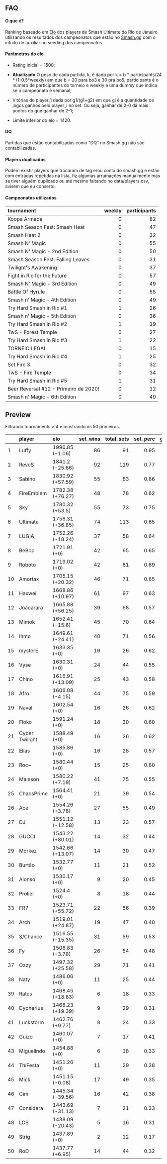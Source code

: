 FAQ
---

#### O que é?

Ranking baseado em
[Elo](https://en.wikipedia.org/wiki/Elo_rating_system) dos players de
Smash Ultimate do Rio de Janeiro utilizando os resultados dos
campeonatos que estão no [Smash.gg](https://smash.gg/) com o intuito de
auxiliar no seeding dos campeonatos.

#### Parâmetros do elo

-   Rating inicial = 1500;

-   **Atualizado** O peso de cada partida, k, é dado por k = b \*
    participants/24 \* (1-0.5\*weekly) em que b = 20 para bo3 e 30 pra
    bo5, participants é o número de participantes do torneio e weekly é
    uma dummy que indica se o campeonato é semanal;

-   Vitórias do player\_1 dada por g1/(g1+g2) em que gi é a quantidade
    de jogos ganhos pelo player\_i no set. Ou seja, ganhar de 2-0 dá
    mais pontos do que ganhar de 2-1;

-   Limite inferior do elo = 1420.

#### DQ

Partidas que estão contabilizadas como "DQ" no Smash.gg não são
contabilizadas.

#### Players duplicados

Podem existir players que trocaram de tag e/ou conta do smash.gg e estão
com entradas repetidas na lista, fiz algumas arrumações manualmente mas
se tiver alguém duplicado ou até mesmo faltando no data/players.csv,
avisem que eu conserto.

#### Campeonatos utilizados

<table>
<thead>
<tr class="header">
<th align="left">tournament</th>
<th align="right">weekly</th>
<th align="right">participants</th>
</tr>
</thead>
<tbody>
<tr class="odd">
<td align="left">Koopa Armada</td>
<td align="right">0</td>
<td align="right">82</td>
</tr>
<tr class="even">
<td align="left">Smash Season Fest: Smash Heat</td>
<td align="right">0</td>
<td align="right">47</td>
</tr>
<tr class="odd">
<td align="left">Smash Heat 2</td>
<td align="right">0</td>
<td align="right">32</td>
</tr>
<tr class="even">
<td align="left">Smash N' Magic</td>
<td align="right">0</td>
<td align="right">55</td>
</tr>
<tr class="odd">
<td align="left">Smash N' Magic - 2nd Edition</td>
<td align="right">0</td>
<td align="right">50</td>
</tr>
<tr class="even">
<td align="left">Smash Season Fest: Falling Leaves</td>
<td align="right">0</td>
<td align="right">31</td>
</tr>
<tr class="odd">
<td align="left">Twilight's Awakening</td>
<td align="right">0</td>
<td align="right">37</td>
</tr>
<tr class="even">
<td align="left">Fight in Rio for the Future</td>
<td align="right">0</td>
<td align="right">57</td>
</tr>
<tr class="odd">
<td align="left">Smash N' Magic - 3rd Edition</td>
<td align="right">0</td>
<td align="right">49</td>
</tr>
<tr class="even">
<td align="left">Battle Of Hyrule</td>
<td align="right">0</td>
<td align="right">55</td>
</tr>
<tr class="odd">
<td align="left">Smash n' Magic - 4th Edition</td>
<td align="right">0</td>
<td align="right">49</td>
</tr>
<tr class="even">
<td align="left">Try Hard Smash in Rio #1</td>
<td align="right">1</td>
<td align="right">26</td>
</tr>
<tr class="odd">
<td align="left">Smash n' Magic - 5th Edition</td>
<td align="right">0</td>
<td align="right">36</td>
</tr>
<tr class="even">
<td align="left">Try Hard Smash in Rio #2</td>
<td align="right">1</td>
<td align="right">19</td>
</tr>
<tr class="odd">
<td align="left">TwS - Forest Temple</td>
<td align="right">0</td>
<td align="right">27</td>
</tr>
<tr class="even">
<td align="left">Try Hard Smash in Rio #3</td>
<td align="right">1</td>
<td align="right">22</td>
</tr>
<tr class="odd">
<td align="left">TORNEIO LEGAL</td>
<td align="right">0</td>
<td align="right">15</td>
</tr>
<tr class="even">
<td align="left">Try Hard Smash in Rio #4</td>
<td align="right">1</td>
<td align="right">25</td>
</tr>
<tr class="odd">
<td align="left">Set Fire 3</td>
<td align="right">0</td>
<td align="right">32</td>
</tr>
<tr class="even">
<td align="left">TwS - Fire Temple</td>
<td align="right">0</td>
<td align="right">34</td>
</tr>
<tr class="odd">
<td align="left">Try Hard Smash in Rio #5</td>
<td align="right">1</td>
<td align="right">31</td>
</tr>
<tr class="even">
<td align="left">Beer Reversal #12 - Primeiro de 2020!</td>
<td align="right">0</td>
<td align="right">12</td>
</tr>
<tr class="odd">
<td align="left">Smash n' Magic - 6th Edition</td>
<td align="right">0</td>
<td align="right">49</td>
</tr>
</tbody>
</table>

Preview
-------

Filtrando tournaments &gt; 4 e mostrando os 50 primeiros.

<table style="width:100%;">
<colgroup>
<col width="3%" />
<col width="13%" />
<col width="15%" />
<col width="8%" />
<col width="10%" />
<col width="8%" />
<col width="9%" />
<col width="11%" />
<col width="9%" />
<col width="11%" />
</colgroup>
<thead>
<tr class="header">
<th align="left"></th>
<th align="left">player</th>
<th align="left">elo</th>
<th align="right">set_wins</th>
<th align="right">total_sets</th>
<th align="right">set_perc</th>
<th align="right">game_wins</th>
<th align="right">total_games</th>
<th align="right">game_perc</th>
<th align="right">tournaments</th>
</tr>
</thead>
<tbody>
<tr class="odd">
<td align="left">1</td>
<td align="left">Luffy</td>
<td align="left">1996.85 (-1.06)</td>
<td align="right">86</td>
<td align="right">91</td>
<td align="right">0.95</td>
<td align="right">223</td>
<td align="right">274</td>
<td align="right">0.81</td>
<td align="right">15</td>
</tr>
<tr class="even">
<td align="left">2</td>
<td align="left">RevoS</td>
<td align="left">1841.2 (-25.66)</td>
<td align="right">92</td>
<td align="right">119</td>
<td align="right">0.77</td>
<td align="right">245</td>
<td align="right">356</td>
<td align="right">0.69</td>
<td align="right">19</td>
</tr>
<tr class="odd">
<td align="left">3</td>
<td align="left">Sabino</td>
<td align="left">1830.92 (+57.59)</td>
<td align="right">55</td>
<td align="right">83</td>
<td align="right">0.66</td>
<td align="right">139</td>
<td align="right">233</td>
<td align="right">0.60</td>
<td align="right">14</td>
</tr>
<tr class="even">
<td align="left">4</td>
<td align="left">FireEmblem</td>
<td align="left">1782.38 (+76.27)</td>
<td align="right">48</td>
<td align="right">78</td>
<td align="right">0.62</td>
<td align="right">125</td>
<td align="right">214</td>
<td align="right">0.58</td>
<td align="right">15</td>
</tr>
<tr class="odd">
<td align="left">5</td>
<td align="left">Sky</td>
<td align="left">1780.32 (+53.5)</td>
<td align="right">55</td>
<td align="right">73</td>
<td align="right">0.75</td>
<td align="right">139</td>
<td align="right">209</td>
<td align="right">0.67</td>
<td align="right">12</td>
</tr>
<tr class="even">
<td align="left">6</td>
<td align="left">Ultimate</td>
<td align="left">1756.31 (+36.85)</td>
<td align="right">74</td>
<td align="right">113</td>
<td align="right">0.65</td>
<td align="right">194</td>
<td align="right">329</td>
<td align="right">0.59</td>
<td align="right">20</td>
</tr>
<tr class="odd">
<td align="left">7</td>
<td align="left">LUGIA</td>
<td align="left">1752.26 (-18.24)</td>
<td align="right">37</td>
<td align="right">58</td>
<td align="right">0.64</td>
<td align="right">99</td>
<td align="right">162</td>
<td align="right">0.61</td>
<td align="right">11</td>
</tr>
<tr class="even">
<td align="left">8</td>
<td align="left">BeBop</td>
<td align="left">1721.91 (+0)</td>
<td align="right">42</td>
<td align="right">65</td>
<td align="right">0.65</td>
<td align="right">104</td>
<td align="right">172</td>
<td align="right">0.60</td>
<td align="right">12</td>
</tr>
<tr class="odd">
<td align="left">9</td>
<td align="left">Roboto</td>
<td align="left">1719.02 (+0)</td>
<td align="right">42</td>
<td align="right">61</td>
<td align="right">0.69</td>
<td align="right">111</td>
<td align="right">171</td>
<td align="right">0.65</td>
<td align="right">10</td>
</tr>
<tr class="even">
<td align="left">10</td>
<td align="left">Amortax</td>
<td align="left">1705.15 (+20.32)</td>
<td align="right">46</td>
<td align="right">71</td>
<td align="right">0.65</td>
<td align="right">113</td>
<td align="right">190</td>
<td align="right">0.59</td>
<td align="right">13</td>
</tr>
<tr class="odd">
<td align="left">11</td>
<td align="left">Haxwei</td>
<td align="left">1668.86 (+10.97)</td>
<td align="right">61</td>
<td align="right">97</td>
<td align="right">0.63</td>
<td align="right">152</td>
<td align="right">256</td>
<td align="right">0.59</td>
<td align="right">18</td>
</tr>
<tr class="even">
<td align="left">12</td>
<td align="left">Joaoarara</td>
<td align="left">1665.88 (+56.25)</td>
<td align="right">39</td>
<td align="right">68</td>
<td align="right">0.57</td>
<td align="right">90</td>
<td align="right">162</td>
<td align="right">0.56</td>
<td align="right">15</td>
</tr>
<tr class="odd">
<td align="left">13</td>
<td align="left">Mimok</td>
<td align="left">1652.41 (-15.6)</td>
<td align="right">45</td>
<td align="right">70</td>
<td align="right">0.64</td>
<td align="right">108</td>
<td align="right">191</td>
<td align="right">0.57</td>
<td align="right">13</td>
</tr>
<tr class="even">
<td align="left">14</td>
<td align="left">Ihmo</td>
<td align="left">1649.61 (-24.41)</td>
<td align="right">40</td>
<td align="right">71</td>
<td align="right">0.56</td>
<td align="right">103</td>
<td align="right">192</td>
<td align="right">0.54</td>
<td align="right">16</td>
</tr>
<tr class="odd">
<td align="left">15</td>
<td align="left">mysterE</td>
<td align="left">1633.35 (+0)</td>
<td align="right">16</td>
<td align="right">26</td>
<td align="right">0.62</td>
<td align="right">41</td>
<td align="right">72</td>
<td align="right">0.57</td>
<td align="right">5</td>
</tr>
<tr class="even">
<td align="left">16</td>
<td align="left">Vyse</td>
<td align="left">1630.31 (+0)</td>
<td align="right">24</td>
<td align="right">44</td>
<td align="right">0.55</td>
<td align="right">60</td>
<td align="right">105</td>
<td align="right">0.57</td>
<td align="right">10</td>
</tr>
<tr class="odd">
<td align="left">17</td>
<td align="left">Chino</td>
<td align="left">1616.91 (+13.09)</td>
<td align="right">25</td>
<td align="right">43</td>
<td align="right">0.58</td>
<td align="right">59</td>
<td align="right">106</td>
<td align="right">0.56</td>
<td align="right">9</td>
</tr>
<tr class="even">
<td align="left">18</td>
<td align="left">Afro</td>
<td align="left">1606.08 (-4.15)</td>
<td align="right">44</td>
<td align="right">75</td>
<td align="right">0.59</td>
<td align="right">104</td>
<td align="right">190</td>
<td align="right">0.55</td>
<td align="right">16</td>
</tr>
<tr class="odd">
<td align="left">19</td>
<td align="left">Naval</td>
<td align="left">1602.54 (+0)</td>
<td align="right">16</td>
<td align="right">26</td>
<td align="right">0.62</td>
<td align="right">40</td>
<td align="right">67</td>
<td align="right">0.60</td>
<td align="right">5</td>
</tr>
<tr class="even">
<td align="left">20</td>
<td align="left">Floko</td>
<td align="left">1591.24 (+0)</td>
<td align="right">18</td>
<td align="right">30</td>
<td align="right">0.60</td>
<td align="right">39</td>
<td align="right">72</td>
<td align="right">0.54</td>
<td align="right">7</td>
</tr>
<tr class="odd">
<td align="left">21</td>
<td align="left">Cyber Twilight</td>
<td align="left">1588.49 (+0)</td>
<td align="right">16</td>
<td align="right">26</td>
<td align="right">0.62</td>
<td align="right">38</td>
<td align="right">67</td>
<td align="right">0.57</td>
<td align="right">5</td>
</tr>
<tr class="even">
<td align="left">22</td>
<td align="left">Elias</td>
<td align="left">1585.86 (+0)</td>
<td align="right">16</td>
<td align="right">28</td>
<td align="right">0.57</td>
<td align="right">37</td>
<td align="right">69</td>
<td align="right">0.54</td>
<td align="right">6</td>
</tr>
<tr class="odd">
<td align="left">23</td>
<td align="left">Roc~</td>
<td align="left">1580.44 (+0)</td>
<td align="right">15</td>
<td align="right">25</td>
<td align="right">0.60</td>
<td align="right">36</td>
<td align="right">65</td>
<td align="right">0.55</td>
<td align="right">5</td>
</tr>
<tr class="even">
<td align="left">24</td>
<td align="left">Maleson</td>
<td align="left">1580.22 (+7.19)</td>
<td align="right">41</td>
<td align="right">75</td>
<td align="right">0.55</td>
<td align="right">96</td>
<td align="right">178</td>
<td align="right">0.54</td>
<td align="right">17</td>
</tr>
<tr class="odd">
<td align="left">25</td>
<td align="left">ChaosPrime</td>
<td align="left">1564.41 (+0)</td>
<td align="right">21</td>
<td align="right">39</td>
<td align="right">0.54</td>
<td align="right">47</td>
<td align="right">89</td>
<td align="right">0.53</td>
<td align="right">9</td>
</tr>
<tr class="even">
<td align="left">26</td>
<td align="left">Ace</td>
<td align="left">1554.26 (+3.78)</td>
<td align="right">27</td>
<td align="right">55</td>
<td align="right">0.49</td>
<td align="right">64</td>
<td align="right">126</td>
<td align="right">0.51</td>
<td align="right">14</td>
</tr>
<tr class="odd">
<td align="left">27</td>
<td align="left">DJ</td>
<td align="left">1551.12 (-12.58)</td>
<td align="right">13</td>
<td align="right">23</td>
<td align="right">0.57</td>
<td align="right">27</td>
<td align="right">52</td>
<td align="right">0.52</td>
<td align="right">5</td>
</tr>
<tr class="even">
<td align="left">28</td>
<td align="left">GUCCI</td>
<td align="left">1543.22 (+80.01)</td>
<td align="right">14</td>
<td align="right">32</td>
<td align="right">0.44</td>
<td align="right">34</td>
<td align="right">75</td>
<td align="right">0.45</td>
<td align="right">9</td>
</tr>
<tr class="odd">
<td align="left">29</td>
<td align="left">Morkez</td>
<td align="left">1542.66 (+13.07)</td>
<td align="right">14</td>
<td align="right">30</td>
<td align="right">0.47</td>
<td align="right">36</td>
<td align="right">73</td>
<td align="right">0.49</td>
<td align="right">8</td>
</tr>
<tr class="even">
<td align="left">30</td>
<td align="left">Burtão</td>
<td align="left">1532.77 (+0)</td>
<td align="right">11</td>
<td align="right">21</td>
<td align="right">0.52</td>
<td align="right">25</td>
<td align="right">48</td>
<td align="right">0.52</td>
<td align="right">5</td>
</tr>
<tr class="odd">
<td align="left">31</td>
<td align="left">Alonso</td>
<td align="left">1530.17 (+0)</td>
<td align="right">9</td>
<td align="right">20</td>
<td align="right">0.45</td>
<td align="right">21</td>
<td align="right">43</td>
<td align="right">0.49</td>
<td align="right">6</td>
</tr>
<tr class="even">
<td align="left">32</td>
<td align="left">Proliel</td>
<td align="left">1524.4 (+0)</td>
<td align="right">8</td>
<td align="right">18</td>
<td align="right">0.44</td>
<td align="right">22</td>
<td align="right">47</td>
<td align="right">0.47</td>
<td align="right">5</td>
</tr>
<tr class="odd">
<td align="left">33</td>
<td align="left">FR7</td>
<td align="left">1523.71 (+55.72)</td>
<td align="right">22</td>
<td align="right">56</td>
<td align="right">0.39</td>
<td align="right">52</td>
<td align="right">125</td>
<td align="right">0.42</td>
<td align="right">17</td>
</tr>
<tr class="even">
<td align="left">34</td>
<td align="left">Arch</td>
<td align="left">1519.01 (+24.87)</td>
<td align="right">19</td>
<td align="right">47</td>
<td align="right">0.40</td>
<td align="right">45</td>
<td align="right">109</td>
<td align="right">0.41</td>
<td align="right">14</td>
</tr>
<tr class="odd">
<td align="left">35</td>
<td align="left">S/Chance</td>
<td align="left">1516.55 (-15.35)</td>
<td align="right">31</td>
<td align="right">59</td>
<td align="right">0.53</td>
<td align="right">77</td>
<td align="right">143</td>
<td align="right">0.54</td>
<td align="right">14</td>
</tr>
<tr class="even">
<td align="left">36</td>
<td align="left">Fy</td>
<td align="left">1506.83 (-3.78)</td>
<td align="right">26</td>
<td align="right">54</td>
<td align="right">0.48</td>
<td align="right">59</td>
<td align="right">125</td>
<td align="right">0.47</td>
<td align="right">14</td>
</tr>
<tr class="odd">
<td align="left">37</td>
<td align="left">Ozzy</td>
<td align="left">1497.32 (+25.58)</td>
<td align="right">29</td>
<td align="right">71</td>
<td align="right">0.41</td>
<td align="right">68</td>
<td align="right">159</td>
<td align="right">0.43</td>
<td align="right">21</td>
</tr>
<tr class="even">
<td align="left">38</td>
<td align="left">Naty</td>
<td align="left">1486.06 (+0)</td>
<td align="right">11</td>
<td align="right">25</td>
<td align="right">0.44</td>
<td align="right">24</td>
<td align="right">54</td>
<td align="right">0.44</td>
<td align="right">7</td>
</tr>
<tr class="odd">
<td align="left">39</td>
<td align="left">Rates</td>
<td align="left">1468.45 (+18.83)</td>
<td align="right">6</td>
<td align="right">18</td>
<td align="right">0.33</td>
<td align="right">15</td>
<td align="right">41</td>
<td align="right">0.37</td>
<td align="right">6</td>
</tr>
<tr class="even">
<td align="left">40</td>
<td align="left">Dypherius</td>
<td align="left">1468.23 (+19.39)</td>
<td align="right">9</td>
<td align="right">29</td>
<td align="right">0.31</td>
<td align="right">22</td>
<td align="right">66</td>
<td align="right">0.33</td>
<td align="right">10</td>
</tr>
<tr class="odd">
<td align="left">41</td>
<td align="left">Luckstorm</td>
<td align="left">1462.76 (+9.77)</td>
<td align="right">8</td>
<td align="right">24</td>
<td align="right">0.33</td>
<td align="right">18</td>
<td align="right">51</td>
<td align="right">0.35</td>
<td align="right">8</td>
</tr>
<tr class="even">
<td align="left">42</td>
<td align="left">Guizo</td>
<td align="left">1460.07 (+0)</td>
<td align="right">7</td>
<td align="right">17</td>
<td align="right">0.41</td>
<td align="right">15</td>
<td align="right">37</td>
<td align="right">0.41</td>
<td align="right">5</td>
</tr>
<tr class="odd">
<td align="left">43</td>
<td align="left">Miguelindo</td>
<td align="left">1454.88 (+0)</td>
<td align="right">6</td>
<td align="right">18</td>
<td align="right">0.33</td>
<td align="right">14</td>
<td align="right">38</td>
<td align="right">0.37</td>
<td align="right">6</td>
</tr>
<tr class="even">
<td align="left">44</td>
<td align="left">ThiFesta</td>
<td align="left">1451.26 (+0)</td>
<td align="right">11</td>
<td align="right">29</td>
<td align="right">0.38</td>
<td align="right">27</td>
<td align="right">67</td>
<td align="right">0.40</td>
<td align="right">9</td>
</tr>
<tr class="odd">
<td align="left">45</td>
<td align="left">Mick</td>
<td align="left">1451.15 (-0.08)</td>
<td align="right">17</td>
<td align="right">49</td>
<td align="right">0.35</td>
<td align="right">37</td>
<td align="right">105</td>
<td align="right">0.35</td>
<td align="right">16</td>
</tr>
<tr class="even">
<td align="left">46</td>
<td align="left">Gim</td>
<td align="left">1445.34 (-39.56)</td>
<td align="right">16</td>
<td align="right">42</td>
<td align="right">0.38</td>
<td align="right">39</td>
<td align="right">95</td>
<td align="right">0.41</td>
<td align="right">13</td>
</tr>
<tr class="odd">
<td align="left">47</td>
<td align="left">Considera</td>
<td align="left">1443.69 (-31.13)</td>
<td align="right">7</td>
<td align="right">21</td>
<td align="right">0.33</td>
<td align="right">18</td>
<td align="right">47</td>
<td align="right">0.38</td>
<td align="right">7</td>
</tr>
<tr class="even">
<td align="left">48</td>
<td align="left">LCS</td>
<td align="left">1438.09 (-20.43)</td>
<td align="right">5</td>
<td align="right">16</td>
<td align="right">0.31</td>
<td align="right">12</td>
<td align="right">37</td>
<td align="right">0.32</td>
<td align="right">6</td>
</tr>
<tr class="odd">
<td align="left">49</td>
<td align="left">Strig</td>
<td align="left">1437.89 (+0)</td>
<td align="right">2</td>
<td align="right">12</td>
<td align="right">0.17</td>
<td align="right">6</td>
<td align="right">26</td>
<td align="right">0.23</td>
<td align="right">5</td>
</tr>
<tr class="even">
<td align="left">50</td>
<td align="left">RoD</td>
<td align="left">1437.77 (+6.95)</td>
<td align="right">14</td>
<td align="right">44</td>
<td align="right">0.32</td>
<td align="right">36</td>
<td align="right">96</td>
<td align="right">0.38</td>
<td align="right">15</td>
</tr>
</tbody>
</table>
